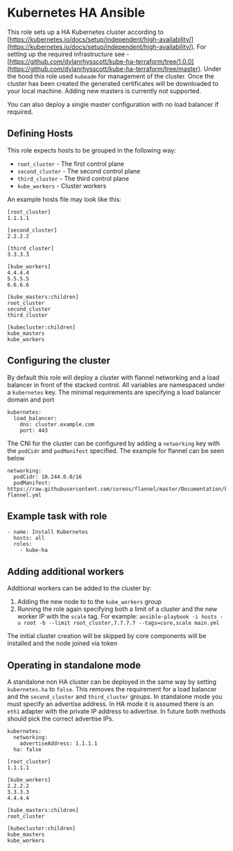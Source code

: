 # Kubernetes HA Ansible

This role sets up a HA Kubernetes cluster according to [https://kubernetes.io/docs/setup/independent/high-availability/](https://kubernetes.io/docs/setup/independent/high-availability/). For setting up the required infrastructure see - [https://github.com/dylanrhysscott/kube-ha-terraform/tree/1.0.0](https://github.com/dylanrhysscott/kube-ha-terraform/tree/master). Under the hood this role used `kubeadm` for management of the cluster. Once the cluster has been created the generated certificates will be downloaded to your local machine. Adding new masters is currently not supported.

You can also deploy a single master configuration with no load balancer if required.

## Defining Hosts

This role expects hosts to be grouped in the following way:

* `root_cluster` - The first control plane
* `second_cluster` - The second control plane
* `third_cluster` - The third control plane
* `kube_workers` - Cluster workers

An example hosts file may look like this:

```
[root_cluster]
1.1.1.1

[second_cluster]
2.2.2.2

[third_cluster]
3.3.3.3

[kube_workers]
4.4.4.4
5.5.5.5
6.6.6.6

[kube_masters:children]
root_cluster
second_cluster
third_cluster

[kubecluster:children]
kube_masters
kube_workers

```

## Configuring the cluster

By default this role will deploy a cluster with flannel networking and a load balancer in front of the stacked control. All variables are namespaced under a `kubernetes` key. The minimal requirements are specifying a load balancer domain and port

```
kubernetes:
  load_balancer:
    dns: cluster.example.com
    port: 443

```

The CNI for the cluster can be configured by adding a `networking` key with the `podCidr` and `podManifest` specified. The example for flannel can be seen below

```
networking:
  podCidr: 10.244.0.0/16
  podManifest: https://raw.githubusercontent.com/coreos/flannel/master/Documentation/kube-flannel.yml
```

## Example task with role

```
- name: Install Kubernetes
  hosts: all
  roles:
    - kube-ha
```

## Adding additional workers

Additional workers can be added to the cluster by:

1. Adding the new node to to the `kube_workers` group
1. Running the role again specifying both a limit of a cluster and the new worker IP with the `scale` tag. For example: `ansible-playbook -i hosts -u root -b --limit root_cluster,7.7.7.7 --tags=core,scale main.yml`

The initial cluster creation will be skipped by core components will be installed and the node joined via token

## Operating in standalone mode

A standalone non HA cluster can be deployed in the same way by setting `kubernetes.ha` to `false`. This removes the requirement for a load balancer and the `second_cluster` and `third_cluster` groups. In standalone mode you must specify an advertise address. In HA mode it is assumed there is an `eth1` adapter with the private IP address to advertise. In future both methods should pick the correct advertise IPs.

```
kubernetes:
  networking:
    advertiseAddress: 1.1.1.1
  ha: false
```

```
[root_cluster]
1.1.1.1

[kube_workers]
2.2.2.2
3.3.3.3
4.4.4.4

[kube_masters:children]
root_cluster

[kubecluster:children]
kube_masters
kube_workers
```
